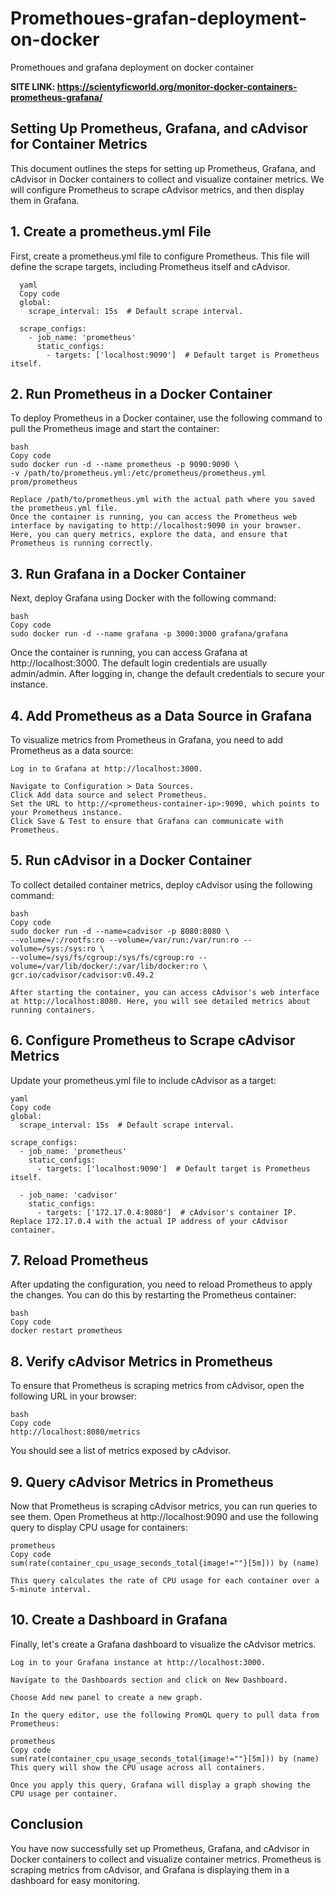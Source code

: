 # Promethoues-grafan-deployment-on-docker
Promethoues and grafana deployment on docker container

**SITE LINK: https://scientyficworld.org/monitor-docker-containers-prometheus-grafana/**

## Setting Up Prometheus, Grafana, and cAdvisor for Container Metrics

This document outlines the steps for setting up Prometheus, Grafana, and cAdvisor in Docker containers to collect and visualize container metrics. We will configure Prometheus to scrape cAdvisor metrics, and then display them in Grafana.

## 1. Create a prometheus.yml File

First, create a prometheus.yml file to configure Prometheus. This file will define the scrape targets, including Prometheus itself and cAdvisor.

      yaml
      Copy code
      global:
        scrape_interval: 15s  # Default scrape interval.
      
      scrape_configs:
        - job_name: 'prometheus'
          static_configs:
            - targets: ['localhost:9090']  # Default target is Prometheus itself.

## 2. Run Prometheus in a Docker Container

To deploy Prometheus in a Docker container, use the following command to pull the Prometheus image and start the container:

    bash
    Copy code
    sudo docker run -d --name prometheus -p 9090:9090 \
    -v /path/to/prometheus.yml:/etc/prometheus/prometheus.yml prom/prometheus

    Replace /path/to/prometheus.yml with the actual path where you saved the prometheus.yml file.
    Once the container is running, you can access the Prometheus web interface by navigating to http://localhost:9090 in your browser. Here, you can query metrics, explore the data, and ensure that Prometheus is running correctly.

## 3. Run Grafana in a Docker Container

Next, deploy Grafana using Docker with the following command:

    bash
    Copy code
    sudo docker run -d --name grafana -p 3000:3000 grafana/grafana

Once the container is running, you can access Grafana at http://localhost:3000. The default login credentials are usually admin/admin. After logging in, change the default credentials to secure your instance.

## 4. Add Prometheus as a Data Source in Grafana

To visualize metrics from Prometheus in Grafana, you need to add Prometheus as a data source:

    Log in to Grafana at http://localhost:3000.

    Navigate to Configuration > Data Sources.
    Click Add data source and select Prometheus.
    Set the URL to http://<prometheus-container-ip>:9090, which points to your Prometheus instance.
    Click Save & Test to ensure that Grafana can communicate with Prometheus.

## 5. Run cAdvisor in a Docker Container
To collect detailed container metrics, deploy cAdvisor using the following command:

    bash
    Copy code
    sudo docker run -d --name=cadvisor -p 8080:8080 \
    --volume=/:/rootfs:ro --volume=/var/run:/var/run:ro --volume=/sys:/sys:ro \
    --volume=/sys/fs/cgroup:/sys/fs/cgroup:ro --volume=/var/lib/docker/:/var/lib/docker:ro \
    gcr.io/cadvisor/cadvisor:v0.49.2

    After starting the container, you can access cAdvisor's web interface at http://localhost:8080. Here, you will see detailed metrics about running containers.

## 6. Configure Prometheus to Scrape cAdvisor Metrics

Update your prometheus.yml file to include cAdvisor as a target:


    yaml
    Copy code
    global:
      scrape_interval: 15s  # Default scrape interval.
    
    scrape_configs:
      - job_name: 'prometheus'
        static_configs:
          - targets: ['localhost:9090']  # Default target is Prometheus itself.
    
      - job_name: 'cadvisor'
        static_configs:
          - targets: ['172.17.0.4:8080']  # cAdvisor's container IP.
    Replace 172.17.0.4 with the actual IP address of your cAdvisor container.

## 7. Reload Prometheus

After updating the configuration, you need to reload Prometheus to apply the changes. You can do this by restarting the Prometheus container:

    bash
    Copy code
    docker restart prometheus

## 8. Verify cAdvisor Metrics in Prometheus

To ensure that Prometheus is scraping metrics from cAdvisor, open the following URL in your browser:

    bash
    Copy code
    http://localhost:8080/metrics

You should see a list of metrics exposed by cAdvisor.

## 9. Query cAdvisor Metrics in Prometheus

Now that Prometheus is scraping cAdvisor metrics, you can run queries to see them. Open Prometheus at http://localhost:9090 and use the following query to display CPU usage for containers:

    prometheus
    Copy code
    sum(rate(container_cpu_usage_seconds_total{image!=""}[5m])) by (name)

    This query calculates the rate of CPU usage for each container over a 5-minute interval.

## 10. Create a Dashboard in Grafana

Finally, let's create a Grafana dashboard to visualize the cAdvisor metrics.

    Log in to your Grafana instance at http://localhost:3000.

    Navigate to the Dashboards section and click on New Dashboard.
    
    Choose Add new panel to create a new graph.
    
    In the query editor, use the following PromQL query to pull data from Prometheus:
    
    prometheus
    Copy code
    sum(rate(container_cpu_usage_seconds_total{image!=""}[5m])) by (name)
    This query will show the CPU usage across all containers.

    Once you apply this query, Grafana will display a graph showing the CPU usage per container.

## Conclusion

You have now successfully set up Prometheus, Grafana, and cAdvisor in Docker containers to collect and visualize container metrics. Prometheus is scraping metrics from cAdvisor, and Grafana is displaying them in a dashboard for easy monitoring.
